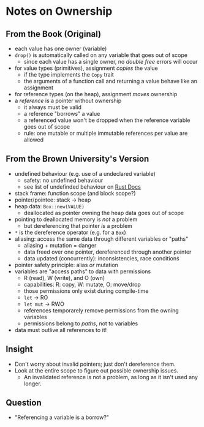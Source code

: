 # Notes on Ownership

## From the Book (Original)

- each value has one owner (variable)
- `drop()` is automatically called on any variable that goes out of scope
    - since each value has a single owner, no _double free_ errors will occur
- for value types (primitives), assignment _copies_ the value
    - if the type implements the `Copy` trait
    - the arguments of a function call and returning a value behave like an assignment
- for reference types (on the heap), assignment _moves_ ownership
- a _reference_ is a pointer without ownership
    - it always must be valid
    - a reference "borrows" a value
    - a referenced value won't be dropped when the reference variable goes out
      of scope
    - rule: one mutable or multiple immutable references per value are allowed

## From the Brown University's Version

- undefined behaviour (e.g. use of a undeclared variable)
    - safety: no undefined behaviour
    - see list of undefinded behaviour on [Rust Docs](https://doc.rust-lang.org/reference/behavior-considered-undefined.html)
- stack frame: function scope (and block scope?)
- pointer/pointee: stack -> heap
- heap data: `Box::new(VALUE)`
    - deallocated as pointer owning the heap data goes out of scope
- pointing to deallocated memory is _not_ a problem
    - but dereferencing that pointer _is_ a problem
- `*` is the dereference operator (e.g. for a `Box`)
- aliasing: access the same data through different variables or "paths"
    - aliasing + mutation = danger
    - data freed over one pointer, dereferenced through another pointer
    - data updated (concurrently): inconsistencies, race conditions
- pointer safety principle: alias _or_ mutation
- variables are "access paths" to data with permissions
    - R (read), W (write), and O (own)
    - capabilities: R: copy, W: mutate, O: move/drop
    - those permissions only exist during compile-time
    - `let` -> RO
    - `let mut` -> RWO 
    - references temporarely remove permissions from the owning variables
    - permissions belong to _paths_, not to variables
- data must outlive all references to it!

## Insight

- Don't worry about invalid pointers; just don't dereference them.
- Look at the entire scope to figure out possible ownership issues.
    - An invalidated reference is not a problem, as long as it isn't used any
      longer.

## Question

- "Referencing a variable is a borrow?"
